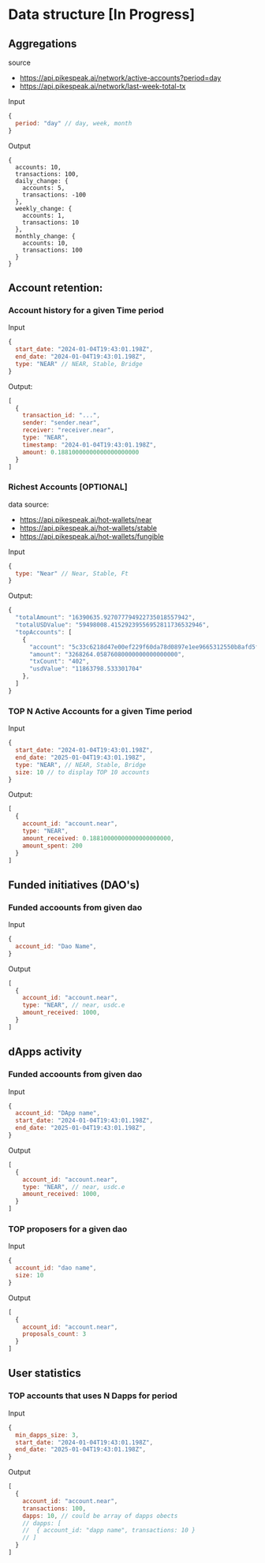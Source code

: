 # Data structure [In Progress]
## Aggregations

source
- https://api.pikespeak.ai/network/active-accounts?period=day
- https://api.pikespeak.ai/network/last-week-total-tx
  
Input
```js
{
  period: "day" // day, week, month
}
```

Output
```
{
  accounts: 10,
  transactions: 100,
  daily_change: {
    accounts: 5,
    transactions: -100
  },
  weekly_change: {
    accounts: 1,
    transactions: 10
  },
  monthly_change: {
    accounts: 10,
    transactions: 100
  }
}
```

## Account retention:

### Account history for a given Time period

Input
```js
{
  start_date: "2024-01-04T19:43:01.198Z",
  end_date: "2024-01-04T19:43:01.198Z",
  type: "NEAR" // NEAR, Stable, Bridge
}
```

Output:
```js
[
  {
    transaction_id: "...",
    sender: "sender.near",
    receiver: "receiver.near",
    type: "NEAR",
    timestamp: "2024-01-04T19:43:01.198Z",
    amount: 0.18810000000000000000000
  }
]
```

### Richest Accounts [OPTIONAL]
  
data source:
- https://api.pikespeak.ai/hot-wallets/near
- https://api.pikespeak.ai/hot-wallets/stable
- https://api.pikespeak.ai/hot-wallets/fungible

Input
```js
{
  type: "Near" // Near, Stable, Ft
}
```

Output:
```js
{
  "totalAmount": "16390635.927077794922735018557942",
  "totalUSDValue": "59498008.41529239556952811736532946",
  "topAccounts": [
    {
      "account": "5c33c6218d47e00ef229f60da78d0897e1ee9665312550b8afd5f9c7bc6957d2",
      "amount": "3268264.05876080000000000000000",
      "txCount": "402",
      "usdValue": "11863798.533301704"
    },
  ]
}
```

### TOP N Active Accounts for a given Time period

Input
```js
{
  start_date: "2024-01-04T19:43:01.198Z",
  end_date: "2025-01-04T19:43:01.198Z",
  type: "NEAR", // NEAR, Stable, Bridge
  size: 10 // to display TOP 10 accounts
}
```

Output:
```js
[
  {
    account_id: "account.near",
    type: "NEAR",
    amount_received: 0.18810000000000000000000,
    amount_spent: 200
  }
]
```

 ## Funded initiatives (DAO's)

 ### Funded accoounts from given dao

 Input
```js
{
  account_id: "Dao Name",
}
```

Output
```js
[
  {
    account_id: "account.near",
    type: "NEAR", // near, usdc.e
    amount_received: 1000,
  }
]
```

 ## dApps activity

 ### Funded accoounts from given dao

 Input
```js
{
  account_id: "DApp name",
  start_date: "2024-01-04T19:43:01.198Z",
  end_date: "2025-01-04T19:43:01.198Z",
}
```

Output
```js
[
  {
    account_id: "account.near",
    type: "NEAR", // near, usdc.e
    amount_received: 1000,
  }
]
```

 ### TOP proposers for a given dao

 Input
```js
{
  account_id: "dao name",
  size: 10
}
```

Output
```js
[
  {
    account_id: "account.near",
    proposals_count: 3
  }
]
```

 ## User statistics

 ### TOP accounts that uses N Dapps for period

 Input
```js
{
  min_dapps_size: 3,
  start_date: "2024-01-04T19:43:01.198Z",
  end_date: "2025-01-04T19:43:01.198Z",
}
```

Output
```js
[
  {
    account_id: "account.near",
    transactions: 100,
    dapps: 10, // could be array of dapps obects
    // dapps: [
    //  { account_id: "dapp name", transactions: 10 }
    // ]
  }
]
```
